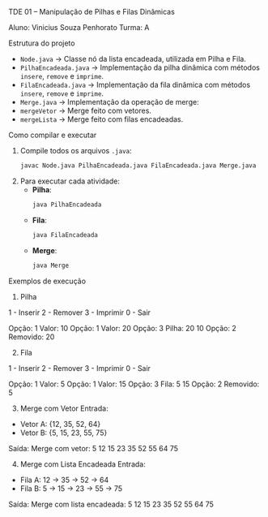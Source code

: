 TDE 01 – Manipulação de Pilhas e Filas Dinâmicas

Aluno: Vinicius Souza Penhorato
Turma: A


 Estrutura do projeto

- `Node.java` → Classe nó da lista encadeada, utilizada em Pilha e Fila.
- `PilhaEncadeada.java` → Implementação da pilha dinâmica com métodos `insere`, `remove` e `imprime`.
- `FilaEncadeada.java` → Implementação da fila dinâmica com métodos `insere`, `remove` e `imprime`.
- `Merge.java` → Implementação da operação de merge:
- `mergeVetor` → Merge feito com vetores.
- `mergeLista` → Merge feito com filas encadeadas.

Como compilar e executar

1. Compile todos os arquivos `.java`:
   ```bash
   javac Node.java PilhaEncadeada.java FilaEncadeada.java Merge.java
   ```
2. Para executar cada atividade:
   - **Pilha**:
     ```bash
     java PilhaEncadeada
     ```
   - **Fila**:
     ```bash
     java FilaEncadeada
     ```
   - **Merge**:
     ```bash
     java Merge
     ```


 Exemplos de execução

1) Pilha

1 - Inserir
2 - Remover
3 - Imprimir
0 - Sair

Opção: 1
Valor: 10
Opção: 1
Valor: 20
Opção: 3
Pilha: 20 10
Opção: 2
Removido: 20


 2) Fila

1 - Inserir
2 - Remover
3 - Imprimir
0 - Sair

Opção: 1
Valor: 5
Opção: 1
Valor: 15
Opção: 3
Fila: 5 15
Opção: 2
Removido: 5


 3) Merge com Vetor
Entrada:
- Vetor A: {12, 35, 52, 64}
- Vetor B: {5, 15, 23, 55, 75}

Saída:
Merge com vetor: 5 12 15 23 35 52 55 64 75


 4) Merge com Lista Encadeada
Entrada:
- Fila A: 12 → 35 → 52 → 64
- Fila B: 5 → 15 → 23 → 55 → 75

Saída:
Merge com lista encadeada: 5 12 15 23 35 52 55 64 75



